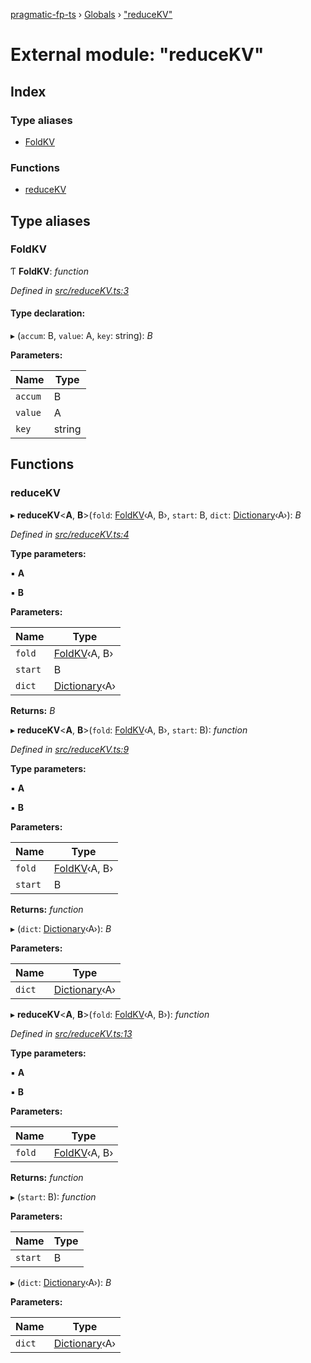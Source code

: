[pragmatic-fp-ts](../README.md) › [Globals](../globals.md) › ["reduceKV"](_reducekv_.md)

# External module: "reduceKV"

## Index

### Type aliases

* [FoldKV](_reducekv_.md#foldkv)

### Functions

* [reduceKV](_reducekv_.md#reducekv)

## Type aliases

###  FoldKV

Ƭ **FoldKV**: *function*

*Defined in [src/reduceKV.ts:3](https://github.com/hermann-p/pragmatic-fp-ts/blob/893c172/src/reduceKV.ts#L3)*

#### Type declaration:

▸ (`accum`: B, `value`: A, `key`: string): *B*

**Parameters:**

Name | Type |
------ | ------ |
`accum` | B |
`value` | A |
`key` | string |

## Functions

###  reduceKV

▸ **reduceKV**<**A**, **B**>(`fold`: [FoldKV](_reducekv_.md#foldkv)‹A, B›, `start`: B, `dict`: [Dictionary](_types_.md#dictionary)‹A›): *B*

*Defined in [src/reduceKV.ts:4](https://github.com/hermann-p/pragmatic-fp-ts/blob/893c172/src/reduceKV.ts#L4)*

**Type parameters:**

▪ **A**

▪ **B**

**Parameters:**

Name | Type |
------ | ------ |
`fold` | [FoldKV](_reducekv_.md#foldkv)‹A, B› |
`start` | B |
`dict` | [Dictionary](_types_.md#dictionary)‹A› |

**Returns:** *B*

▸ **reduceKV**<**A**, **B**>(`fold`: [FoldKV](_reducekv_.md#foldkv)‹A, B›, `start`: B): *function*

*Defined in [src/reduceKV.ts:9](https://github.com/hermann-p/pragmatic-fp-ts/blob/893c172/src/reduceKV.ts#L9)*

**Type parameters:**

▪ **A**

▪ **B**

**Parameters:**

Name | Type |
------ | ------ |
`fold` | [FoldKV](_reducekv_.md#foldkv)‹A, B› |
`start` | B |

**Returns:** *function*

▸ (`dict`: [Dictionary](_types_.md#dictionary)‹A›): *B*

**Parameters:**

Name | Type |
------ | ------ |
`dict` | [Dictionary](_types_.md#dictionary)‹A› |

▸ **reduceKV**<**A**, **B**>(`fold`: [FoldKV](_reducekv_.md#foldkv)‹A, B›): *function*

*Defined in [src/reduceKV.ts:13](https://github.com/hermann-p/pragmatic-fp-ts/blob/893c172/src/reduceKV.ts#L13)*

**Type parameters:**

▪ **A**

▪ **B**

**Parameters:**

Name | Type |
------ | ------ |
`fold` | [FoldKV](_reducekv_.md#foldkv)‹A, B› |

**Returns:** *function*

▸ (`start`: B): *function*

**Parameters:**

Name | Type |
------ | ------ |
`start` | B |

▸ (`dict`: [Dictionary](_types_.md#dictionary)‹A›): *B*

**Parameters:**

Name | Type |
------ | ------ |
`dict` | [Dictionary](_types_.md#dictionary)‹A› |
